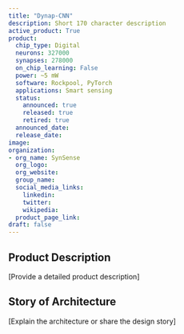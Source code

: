 ```yaml
---
title: "Dynap-CNN"
description: Short 170 character description
active_product: True
product:
  chip_type: Digital
  neurons: 327000
  synapses: 278000
  on_chip_learning: False
  power: ~5 mW
  software: Rockpool, PyTorch
  applications: Smart sensing
  status:
    announced: true
    released: true
    retired: true
  announced_date:
  release_date:
image:
organization:
- org_name: SynSense
  org_logo:
  org_website:
  group_name:
  social_media_links:
    linkedin:
    twitter:
    wikipedia:
  product_page_link:
draft: false
---
```


## Product Description
 [Provide a detailed product description]
## Story of Architecture
 [Explain the architecture or share the design story]

